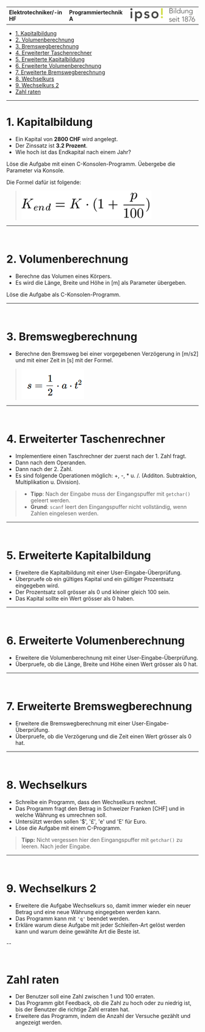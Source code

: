 |                             |                          |                                        |
| --------------------------- | ------------------------ | -------------------------------------- |
| **Elektrotechniker/-in HF** | **Programmiertechnik A** | ![IPSO Logo](./x_gitres/ipso_logo.png) |

- [1. Kapitalbildung](#1-kapitalbildung)
- [2. Volumenberechnung](#2-volumenberechnung)
- [3. Bremswegberechnung](#3-bremswegberechnung)
- [4. Erweiterter Taschenrechner](#4-erweiterter-taschenrechner)
- [5. Erweiterte Kapitalbildung](#5-erweiterte-kapitalbildung)
- [6. Erweiterte Volumenberechnung](#6-erweiterte-volumenberechnung)
- [7. Erweiterte Bremswegberechnung](#7-erweiterte-bremswegberechnung)
- [8. Wechselkurs](#8-wechselkurs)
- [9. Wechselkurs 2](#9-wechselkurs-2)
- [Zahl raten](#zahl-raten)

---

# 1. Kapitalbildung

- Ein Kapital von **2800 CHF** wird angelegt. 
- Der Zinssatz ist **3.2 Prozent**. 
- Wie hoch ist das Endkapital nach einem Jahr?

Löse die Aufgabe mit einen C-Konsolen-Programm. Üebergebe die Parameter via Konsole.

Die Formel dafür ist folgende:
> ![Formel](./x_gitres/task-kapitalbildung.png)

---

</br>

# 2. Volumenberechnung

- Berechne das Volumen eines Körpers. 
- Es wird die Länge, Breite und Höhe in [m] als Parameter übergeben. 

Löse die Aufgabe als C-Konsolen-Programm.

---

</br>

# 3. Bremswegberechnung

- Berechne den Bremsweg bei einer vorgegebenen Verzögerung in [m/s2] und mit einer Zeit in [s] mit der Formel.
  
> ![Formel](./x_gitres/task-bremsweg.png)

---

</br>

# 4. Erweiterter Taschenrechner

- Implementiere einen Taschrechner der zuerst nach der 1. Zahl fragt. 
- Dann nach dem Operanden.
- Dann nach der 2. Zahl. 
- Es sind folgende Operationen möglich: +, -, * u. /. (Additon. Subtraktion, Multiplikation u. Division). 

> - **Tipp**: Nach der Eingabe muss der Eingangspuffer mit `getchar()` geleert werden. 
> - **Grund**: `scanf` leert den Eingangspuffer nicht vollständig, wenn Zahlen eingelesen werden.

---

</br>

# 5. Erweiterte Kapitalbildung

- Erweitere die Kapitalbildung mit einer User-Eingabe-Überprüfung. 
- Überpruefe ob ein gültiges Kapital und ein gültiger Prozentsatz eingegeben wird. 
- Der Prozentsatz soll grösser als 0 und kleiner gleich 100 sein. 
- Das Kapital sollte ein Wert grösser als 0 haben.

---

</br>

# 6. Erweiterte Volumenberechnung

- Erweitere die Volumenberechnung mit einer User-Eingabe-Überprüfung. 
- Überpruefe, ob die Länge, Breite und Höhe einen Wert grösser als 0 hat.

---

</br>

# 7. Erweiterte Bremswegberechnung

- Erweitere die Bremswegberechnung mit einer User-Eingabe-Überprüfung. 
- Überpruefe, ob die Verzögerung und die Zeit einen Wert grösser als 0 hat.

---

</br>

# 8. Wechselkurs

- Schreibe ein Programm, dass den Wechselkurs rechnet. 
- Das Programm fragt den Betrag in Schweizer Franken [CHF] und in welche Währung es umrechnen soll. 
- Untersützt werden sollen '$', '£', 'e' und 'E' für Euro.
- Löse die Aufgabe mit einem C-Programm. 

> **Tipp:** Nicht vergessen hier den Eingangspuffer mit `getchar()` zu leeren. Nach jeder Eingabe.

---

</br>

# 9. Wechselkurs 2

- Erweitere die Aufgabe Wechselkurs so, damit immer wieder ein neuer Betrag und eine neue Währung eingegeben werden kann. 
- Das Programm kann mit `'q'` beendet werden.
- Erkläre warum diese Aufgabe mit jeder Schleifen-Art gelöst werden kann und warum deine gewählte Art die Beste ist.


--

</br>

# Zahl raten

- Der Benutzer soll eine Zahl zwischen 1 und 100 erraten. 
- Das Programm gibt Feedback, ob die Zahl zu hoch oder zu niedrig ist, bis der Benutzer die richtige Zahl erraten hat.
- Erweitere das Programm, indem die Anzahl der Versuche gezählt und angezeigt werden. 

